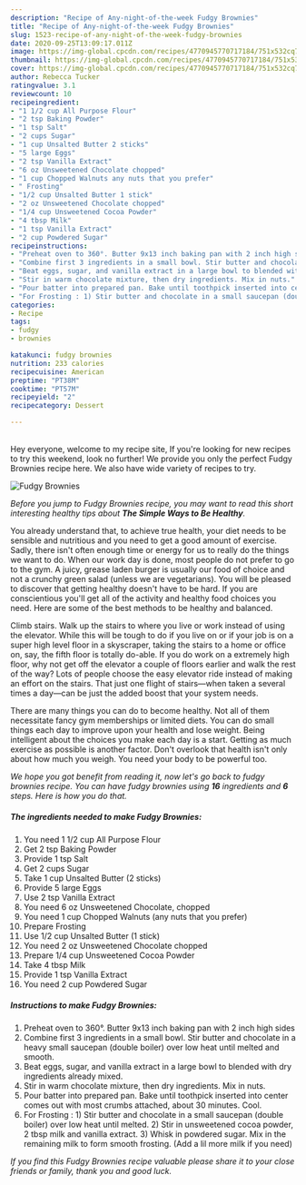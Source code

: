 ```yaml
---
description: "Recipe of Any-night-of-the-week Fudgy Brownies"
title: "Recipe of Any-night-of-the-week Fudgy Brownies"
slug: 1523-recipe-of-any-night-of-the-week-fudgy-brownies
date: 2020-09-25T13:09:17.011Z
image: https://img-global.cpcdn.com/recipes/4770945770717184/751x532cq70/fudgy-brownies-recipe-main-photo.jpg
thumbnail: https://img-global.cpcdn.com/recipes/4770945770717184/751x532cq70/fudgy-brownies-recipe-main-photo.jpg
cover: https://img-global.cpcdn.com/recipes/4770945770717184/751x532cq70/fudgy-brownies-recipe-main-photo.jpg
author: Rebecca Tucker
ratingvalue: 3.1
reviewcount: 10
recipeingredient:
- "1 1/2 cup All Purpose Flour"
- "2 tsp Baking Powder"
- "1 tsp Salt"
- "2 cups Sugar"
- "1 cup Unsalted Butter 2 sticks"
- "5 large Eggs"
- "2 tsp Vanilla Extract"
- "6 oz Unsweetened Chocolate chopped"
- "1 cup Chopped Walnuts any nuts that you prefer"
- " Frosting"
- "1/2 cup Unsalted Butter 1 stick"
- "2 oz Unsweetened Chocolate chopped"
- "1/4 cup Unsweetened Cocoa Powder"
- "4 tbsp Milk"
- "1 tsp Vanilla Extract"
- "2 cup Powdered Sugar"
recipeinstructions:
- "Preheat oven to 360°. Butter 9x13 inch baking pan with 2 inch high sides"
- "Combine first 3 ingredients in a small bowl. Stir butter and chocolate in a heavy small saucepan (double boiler) over low heat until melted and smooth."
- "Beat eggs, sugar, and vanilla extract in a large bowl to blended with dry ingredients already mixed."
- "Stir in warm chocolate mixture, then dry ingredients. Mix in nuts."
- "Pour batter into prepared pan. Bake until toothpick inserted into center comes out with most crumbs attached, about 30 minutes. Cool."
- "For Frosting : 1) Stir butter and chocolate in a small saucepan (double boiler) over low heat until melted. 2) Stir in unsweetened cocoa powder, 2 tbsp milk and vanilla extract. 3) Whisk in powdered sugar. Mix in the remaining milk to form smooth frosting. (Add a lil more milk if you need)"
categories:
- Recipe
tags:
- fudgy
- brownies

katakunci: fudgy brownies 
nutrition: 233 calories
recipecuisine: American
preptime: "PT38M"
cooktime: "PT57M"
recipeyield: "2"
recipecategory: Dessert

---
```

<br>
Hey everyone, welcome to my recipe site, If you're looking for new recipes to try this weekend, look no further! We provide you only the perfect Fudgy Brownies recipe here. We also have wide variety of recipes to try.
<br>


![Fudgy Brownies](https://img-global.cpcdn.com/recipes/4770945770717184/751x532cq70/fudgy-brownies-recipe-main-photo.jpg)

<i>Before you jump to Fudgy Brownies recipe, you may want to read this short interesting healthy tips about <strong>The Simple Ways to Be Healthy</strong>.</i>

You already understand that, to achieve true health, your diet needs to be sensible and nutritious and you need to get a good amount of exercise. Sadly, there isn't often enough time or energy for us to really do the things we want to do. When our work day is done, most people do not prefer to go to the gym. A juicy, grease laden burger is usually our food of choice and not a crunchy green salad (unless we are vegetarians). You will be pleased to discover that getting healthy doesn't have to be hard. If you are conscientious you'll get all of the activity and healthy food choices you need. Here are some of the best methods to be healthy and balanced.

Climb stairs. Walk up the stairs to where you live or work instead of using the elevator. While this will be tough to do if you live on or if your job is on a super high level floor in a skyscraper, taking the stairs to a home or office on, say, the fifth floor is totally do-able. If you do work on a extremely high floor, why not get off the elevator a couple of floors earlier and walk the rest of the way? Lots of people choose the easy elevator ride instead of making an effort on the stairs. That just one flight of stairs—when taken a several times a day—can be just the added boost that your system needs. 

There are many things you can do to become healthy. Not all of them necessitate fancy gym memberships or limited diets. You can do small things each day to improve upon your health and lose weight. Being intelligent about the choices you make each day is a start. Getting as much exercise as possible is another factor. Don't overlook that health isn't only about how much you weigh. You need your body to be powerful too. 


<i>We hope you got benefit from reading it, now let's go back to fudgy brownies recipe. You can have fudgy brownies using <strong>16</strong> ingredients and <strong>6</strong> steps. Here is how you do that.
</i>

##### The ingredients needed to make Fudgy Brownies:

1. You need 1 1/2 cup All Purpose Flour
1. Get 2 tsp Baking Powder
1. Provide 1 tsp Salt
1. Get 2 cups Sugar
1. Take 1 cup Unsalted Butter (2 sticks)
1. Provide 5 large Eggs
1. Use 2 tsp Vanilla Extract
1. You need 6 oz Unsweetened Chocolate, chopped
1. You need 1 cup Chopped Walnuts (any nuts that you prefer)
1. Prepare  Frosting
1. Use 1/2 cup Unsalted Butter (1 stick)
1. You need 2 oz Unsweetened Chocolate chopped
1. Prepare 1/4 cup Unsweetened Cocoa Powder
1. Take 4 tbsp Milk
1. Provide 1 tsp Vanilla Extract
1. You need 2 cup Powdered Sugar


##### Instructions to make Fudgy Brownies:

1. Preheat oven to 360°. Butter 9x13 inch baking pan with 2 inch high sides
1. Combine first 3 ingredients in a small bowl. Stir butter and chocolate in a heavy small saucepan (double boiler) over low heat until melted and smooth.
1. Beat eggs, sugar, and vanilla extract in a large bowl to blended with dry ingredients already mixed.
1. Stir in warm chocolate mixture, then dry ingredients. Mix in nuts.
1. Pour batter into prepared pan. Bake until toothpick inserted into center comes out with most crumbs attached, about 30 minutes. Cool.
1. For Frosting : 1) Stir butter and chocolate in a small saucepan (double boiler) over low heat until melted. 2) Stir in unsweetened cocoa powder, 2 tbsp milk and vanilla extract. 3) Whisk in powdered sugar. Mix in the remaining milk to form smooth frosting. (Add a lil more milk if you need)


<i>If you find this Fudgy Brownies recipe valuable please share it to your close friends or family, thank you and good luck.</i>
